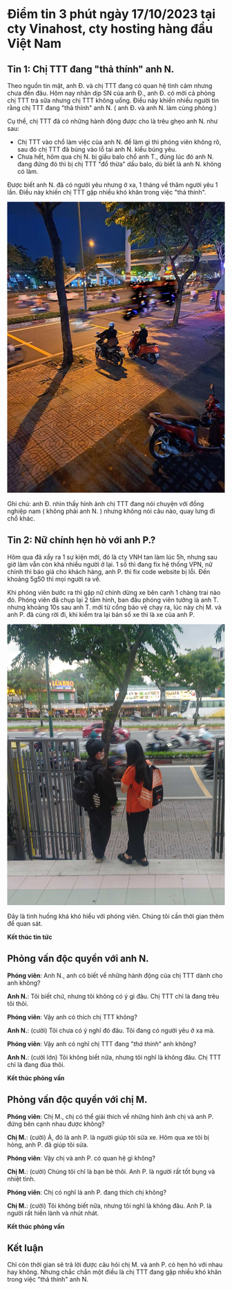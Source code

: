 # Điểm tin 3 phút ngày 17/10/2023 tại cty Vinahost, cty hosting hàng đầu Việt Nam

## Tin 1: Chị TTT đang "thả thính" anh N.

Theo nguồn tin mật, anh Đ. và chị TTT đang có quan hệ tình cảm nhưng chưa đến đâu. Hôm nay nhân dịp SN của anh Đ., anh Đ. có mời cả phòng chị TTT trà sữa nhưng chị TTT không uống. Điều này khiến nhiều người tin rằng chị TTT đang "thả thính" anh N. ( anh Đ. và anh N. làm cùng phòng )

Cụ thể, chị TTT đã có những hành động được cho là trêu ghẹo anh N. như sau:

- Chị TTT vào chổ làm việc của anh N. để làm gì thì phóng viên không rõ, sau đó chị TTT đã búng vào lỗ tai anh N. kiểu búng yêu.
- Chưa hết, hôm qua chị N. bị giấu balo chổ anh T., đúng lúc đó anh N. đang đứng đó thì bị chị TTT "đổ thừa" dấu balo, dù biết là anh N. không có làm.

Được biết anh N. đã có người yêu nhưng ở xa, 1 tháng về thăm người yêu 1 lần. Điều này khiến chị TTT gặp nhiều khó khăn trong việc "thả thính".

![Ảnh chị TTT](/tin-3-phut/tin-3-phut-01.png)

Ghi chú: anh Đ. nhìn thấy hình ảnh chị TTT đang nói chuyện với đồng nghiệp nam ( không phải anh N. ) nhưng không nói câu nào, quay lưng đi chổ khác.

## Tin 2: Nữ chính hẹn hò với anh P.?

Hôm qua đã xẩy ra 1 sự kiện mới, đó là cty VNH tan làm lúc 5h, nhưng sau giờ làm vẫn còn khá nhiều người ở lại. 1 số thì đang fix hệ thống VPN, nữ chính thì báo giá cho khách hàng, anh P. thì fix code website bị lỗi. Đến khoảng 5g50 thì mọi người ra về.

Khi phóng viên bước ra thì gặp nữ chính dừng xe bên cạnh 1 chàng trai nào đó. Phóng viên đã chụp lại 2 tấm hình, ban đầu phóng viên tưởng là anh T. nhưng khoảng 10s sau anh T. mới từ cổng bảo vệ chạy ra, lúc này chị M. và anh P. đã cùng rời đi, khi kiểm tra lại bản số xe thì là xe của anh P.

![Ảnh chị M. và anh P](/tin-3-phut/tin-3-phut-02.jpg)

Đây là tình huống khá khó hiểu với phóng viên. Chúng tôi cần thời gian thêm để quan sát.

**Kết thúc tin tức**

## Phỏng vấn độc quyền với anh N.

**Phóng viên**: Anh N., anh có biết về những hành động của chị TTT dành cho anh không?

**Anh N.**: Tôi biết chứ, nhưng tôi không có ý gì đâu. Chị TTT chỉ là đang trêu tôi thôi.

**Phóng viên**: Vậy anh có thích chị TTT không?

**Anh N.**: (cười) Tôi chưa có ý nghĩ đó đâu. Tôi đang có người yêu ở xa mà.

**Phóng viên**: Vậy anh có nghĩ chị TTT đang "*thả thính*" anh không?

**Anh N.**: (cười lớn) Tôi không biết nữa, nhưng tôi nghĩ là không đâu. Chị TTT chỉ là đang đùa thôi.

**Kết thúc phỏng vấn**

## Phỏng vấn độc quyền với chị M.

**Phóng viên**: Chị M., chị có thể giải thích về những hình ảnh chị và anh P. đứng bên cạnh nhau được không?

**Chị M.**: (cười) À, đó là anh P. là người giúp tôi sửa xe. Hôm qua xe tôi bị hỏng, anh P. đã giúp tôi sửa.

**Phóng viên**: Vậy chị và anh P. có quan hệ gì không?

**Chị M.**: (cười) Chúng tôi chỉ là bạn bè thôi. Anh P. là người rất tốt bụng và nhiệt tình.

**Phóng viên**: Chị có nghĩ là anh P. đang thích chị không?

**Chị M.**: (cười) Tôi không biết nữa, nhưng tôi nghĩ là không đâu. Anh P. là người rất hiền lành và nhút nhát.

**Kết thúc phỏng vấn**

## Kết luận

Chỉ còn thời gian sẽ trả lời được câu hỏi chị M. và anh P. có hẹn hò với nhau hay không. Nhưng chắc chắn một điều là chị TTT đang gặp nhiều khó khăn trong việc "thả thính" anh N.

